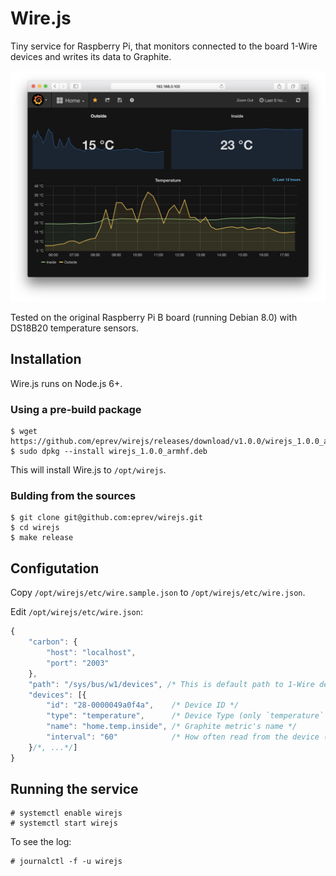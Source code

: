 # Wire.js

Tiny service for Raspberry Pi, that monitors connected to the board 1-Wire devices and writes its data to Graphite.

![Grafana](grafana.png)

Tested on the original Raspberry Pi B board (running Debian 8.0) with DS18B20 temperature sensors.

## Installation

Wire.js runs on Node.js 6+.

### Using a pre-build package

```
$ wget https://github.com/eprev/wirejs/releases/download/v1.0.0/wirejs_1.0.0_armhf.deb
$ sudo dpkg --install wirejs_1.0.0_armhf.deb
```

This  will install Wire.js to `/opt/wirejs`.

### Bulding from the sources

```
$ git clone git@github.com:eprev/wirejs.git
$ cd wirejs
$ make release
```

## Configutation

Copy `/opt/wirejs/etc/wire.sample.json` to `/opt/wirejs/etc/wire.json`.

Edit `/opt/wirejs/etc/wire.json`:

```js
{
    "carbon": {
        "host": "localhost",
        "port": "2003"
    },
    "path": "/sys/bus/w1/devices", /* This is default path to 1-Wire devices */
    "devices": [{
        "id": "28-0000049a0f4a",    /* Device ID */
        "type": "temperature",      /* Device Type (only `temperature` is supported for the time being) */
        "name": "home.temp.inside", /* Graphite metric's name */
        "interval": "60"            /* How often read from the device (in seconds) */
    }/*, ...*/]
}
```

## Running the service

```
# systemctl enable wirejs
# systemctl start wirejs
```

To see the log:

```
# journalctl -f -u wirejs
```
